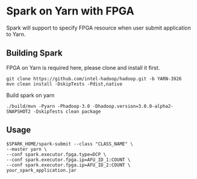 # Spark on Yarn with FPGA

Spark will support to specify FPGA resource when user submit application to Yarn.

## Building Spark

FPGA on Yarn is required here, please clone and install it first.

	git clone https://github.com/intel-hadoop/hadoop.git -b YARN-3926
	mvn clean install -DskipTests -Pdist,native

Build spark on yarn

	./build/mvn -Pyarn -Phadoop-3.0 -Dhadoop.version=3.0.0-alpha2-SNAPSHOT2 -DskipTests clean package

## Usage

	$SPARK_HOME/spark-submit --class "CLASS_NAME" \
	--master yarn \
	--conf spark.executor.fpga.type=DCP \
	--conf spark.executor.fpga.ip=AFU_ID_1:COUNT \
	--conf spark.executor.fpga.ip=AFU_ID_2:COUNT \
	your_spark_application.jar